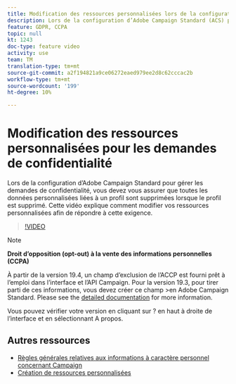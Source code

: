 ```yaml
---
title: Modification des ressources personnalisées lors de la configuration d’Adobe Campaign Standard (ACS) pour les demandes de confidentialité
description: Lors de la configuration d’Adobe Campaign Standard (ACS) pour gérer les demandes de confidentialité, vous devez vous assurer que toutes les données personnalisées liées à un profil sont supprimées lorsque le profil est supprimé. Cette vidéo explique comment modifier vos ressources personnalisées afin de répondre à cette exigence.
feature: GDPR, CCPA
topic: null
kt: 1243
doc-type: feature video
activity: use
team: TM
translation-type: tm+mt
source-git-commit: a2f194821a9ce06272eaed979ee2d8c62cccac2b
workflow-type: tm+mt
source-wordcount: '199'
ht-degree: 10%

---
```



# Modification des ressources personnalisées pour les demandes de confidentialité

Lors de la configuration d’Adobe Campaign Standard pour gérer les demandes de confidentialité, vous devez vous assurer que toutes les données personnalisées liées à un profil sont supprimées lorsque le profil est supprimé. Cette vidéo explique comment modifier vos ressources personnalisées afin de répondre à cette exigence.

>[!VIDEO](https://video.tv.adobe.com/v/23326?quality=12)

>[!NOTE]
>
>**Droit d’opposition (opt-out) à la vente des informations personnelles (CCPA)**
>
>À partir de la version 19.4, un champ d’exclusion de l’ACCP est fourni prêt à l’emploi dans l’interface et l’API Campaign. Pour la version 19.3, pour tirer parti de ces informations, vous devez créer ce champ >en Adobe Campaign Standard. Please see the [detailed documentation](https://helpx.adobe.com/fr/campaign/kb/acs-privacy.html#ccpa) for more information.
>
> Vous pouvez vérifier votre version en cliquant sur ? en haut à droite de l’interface et en sélectionnant A propos.

## Autres ressources

* [Règles générales relatives aux informations à caractère personnel concernant Campaign](https://helpx.adobe.com/fr/campaign/kb/campaign-privacy-overview.html)
* [Création de ressources personnalisées](/help/managing-processes-and-data/custom-resources/creating-custom-resources.md)
